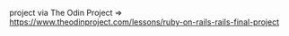 project via The Odin Project => https://www.theodinproject.com/lessons/ruby-on-rails-rails-final-project